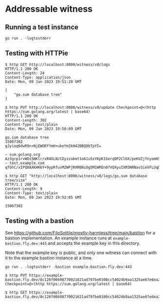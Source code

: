 # Addressable witness

## Running a test instance

```
go run . -logtostderr
```

## Testing with HTTPie

```
$ http GET http://localhost:8000/witness/v0/logs
HTTP/1.1 200 OK
Content-Length: 24
Content-Type: application/json
Date: Mon, 09 Jan 2023 19:51:28 GMT

[
    "go.sum database tree"
]
```

```
$ http PUT http://localhost:8000/witness/v0/update Checkpoint=@<(http https://sum.golang.org/latest | base64)
HTTP/1.1 200 OK
Content-Length: 302
Content-Type: text/plain
Date: Mon, 09 Jan 2023 19:50:09 GMT

go.sum database tree
15067302
gJyioq6dwR9n+NjEWORfYmH+ubeYm3kH42BBQ0bTpYI=

— sum.golang.org Az3grp1rvWOs5NKlr/xR4GLN/CDyzzakmt1o61uSxYKpK1SerqOP2ClbX/peKUZjYnyomH5Xz7GZG3TpB7OeKn4E2ww=
— test.example.com qTGhC/xIPQ0AXKHK6Y+9ypRfuvMZWPjRXM8NiOg5M1WREn07VQXyuIXM3NRNav3ieVFLUqDRK77PWDmL6w8w84UqeAw=
```

```
$ http GET "http://localhost:8000/witness/v0/logs/go.sum database tree/size"
HTTP/1.1 200 OK
Content-Length: 9
Content-Type: text/plain
Date: Mon, 09 Jan 2023 19:52:05 GMT

15067302
```

## Testing with a bastion

See https://github.com/FiloSottile/mostly-harmless/tree/main/bastion for a
bastion implementation. An example instance runs at `example-bastion.fly.dev:443`
and accepts the example key in this directory.

Note that the example key is public, and only one witness can connect with
it to the example bastion instance at a time.

```
go run . -logtostderr -bastion example-bastion.fly.dev:443
```

```
$ http PUT https://example-bastion.fly.dev/8c126f06698770021621ad797be0100cc54024b9aa1325ae67e6ea2c1fc78fbb/witness/v0/update Checkpoint=@<(http https://sum.golang.org/latest | base64)
```

```
$ http GET https://example-bastion.fly.dev/8c126f06698770021621ad797be0100cc54024b9aa1325ae67e6ea2c1fc78fbb/witness/v0/logs/go.sum%20database%20tree/size
```
